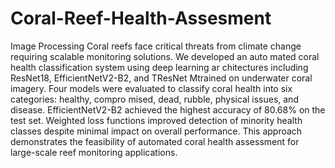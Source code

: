 # Coral-Reef-Health-Assesment
 Image Processing 
 Coral reefs face critical threats from climate change
 requiring scalable monitoring solutions. We developed an auto
 mated coral health classification system using deep learning ar
 chitectures including ResNet18, EfficientNetV2-B2, and TResNet
 Mtrained on underwater coral imagery. Four models were evaluated 
 to classify coral health into six categories: healthy, compro
 mised, dead, rubble, physical issues, and disease. EfficientNetV2-B2 
 achieved the highest accuracy of 80.68% on the test set.
 Weighted loss functions improved detection of minority health
 classes despite minimal impact on overall performance. This
 approach demonstrates the feasibility of automated coral health
 assessment for large-scale reef monitoring applications.

